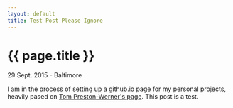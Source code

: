 ```yaml
---
layout: default
title: Test Post Please Ignore
---
```


{{ page.title }}
================

<p class="meta">29 Sept. 2015 - Baltimore</p>

I am in the process of setting up a github.io page for my personal projects, heavily pased on [Tom Preston-Werner's page](http://tom.preston-werner.com/). This post is a test.
